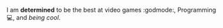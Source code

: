 I am **determined** to be the best at video games :godmode:, Programming :computer:, and *being cool*.
